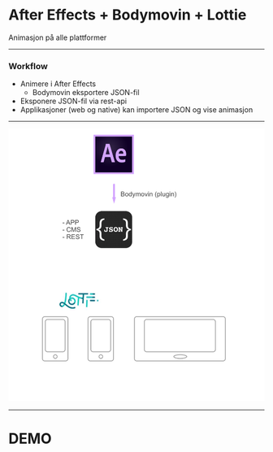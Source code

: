 # After Effects + Bodymovin + Lottie

Animasjon på alle plattformer

---

### Workflow

- Animere i After Effects
    + Bodymovin eksportere JSON-fil
- Eksponere JSON-fil via rest-api
- Applikasjoner (web og native) kan importere JSON og vise animasjon

---

![Workflow](./img/lalalalaa.png)

---

# DEMO
